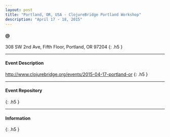 ```yaml
---
layout: post
title: "Portland, OR, USA - ClojureBridge Portland Workshop"
description: "April 17 - 18, 2015"
---
```


#### @

308 SW 2nd Ave, Fifth Floor, Portland, OR 97204
{: .h5 }

---

#### Event Description

<http://www.clojurebridge.org/events/2015-04-17-portland-or>
{: .h5 }

---

#### Event Repository

{: .h5 }

---

#### Information

{: .h5 }